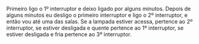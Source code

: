 Primeiro ligo o 1º interruptor e deixo ligado por alguns minutos. Depois de alguns minutos eu desligo o primeiro interruptor e ligo o 2º interruptor, e então vou até uma das salas.
Se a lampada estiver acessa, pertence ao 2º interruptor, se estiver desligada e quente pertence ao 1º interruptor, se estiver desligada e fria pertence ao 3º interruptor.